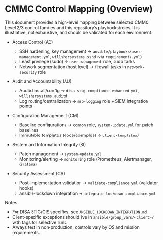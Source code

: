 # CMMC Control Mapping (Overview)

This document provides a high-level mapping between selected CMMC Level 2/3 control families and this repository’s playbooks/roles. It is illustrative, not exhaustive, and should be validated for each environment.

- Access Control (AC)
  - SSH hardening, key management → `ansible/playbooks/user-management.yml`, `willshersystems.sshd` (via `requirements.yml`)
  - Least privilege (sudo) → `user-management` role, sudo tasks
  - Network segmentation (host level) → firewall tasks in `network-security` role

- Audit and Accountability (AU)
  - Auditd install/config → `disa-stig-compliance-enhanced.yml`, `willshersystems.auditd`
  - Log routing/centralization → `msp-logging` role + SIEM integration points

- Configuration Management (CM)
  - Baseline configurations → `common` role, `system-update.yml` for patch baselines
  - Immutable templates (docs/examples) → `client-templates/`

- System and Information Integrity (SI)
  - Patch management → `system-update.yml`
  - Monitoring/alerting → `monitoring` role (Prometheus, Alertmanager, Grafana)

- Security Assessment (CA)
  - Post-implementation validation → `validate-compliance.yml` (validator hooks)
  - ansible-lockdown integration → `integrate-lockdown-compliance.yml`

Notes
- For DISA STIG/CIS specifics, see `ANSIBLE_LOCKDOWN_INTEGRATION.md`.
- Client-specific exceptions should live in `ansible/group_vars/<client>/` with tags for selective runs.
- Always test in non-production; controls vary by OS and mission requirements.
